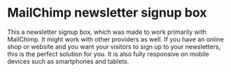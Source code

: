 # MailChimp newsletter signup box
This a newsletter signup box, which was made to work primarily with MailChimp. It might work with other providers as well. If you have an online shop or website and you want your visitors to sign up to your newsletters, this is the perfect solution for you. It is also fully responsive on mobile devices such as smartphones and tablets.
